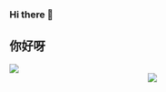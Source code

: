### Hi there 👋
## 你好呀


  <!-- dynamic typing effect 动态打字效果 -->
  <div>
    <a href="https://blog.sunguoqi.com/">
      <img src="https://readme-typing-svg.demolab.com?font=Fira+Code&pause=1000&width=435&lines=Welcome(%22to云间%2C%20世界%22);祝您愉快度过每一天!&center=true&size=27" />
    </a>
  </div>



<div align="center"> <img src="h[ttps://metrics.lecoq.io/insights/yunjianshijie](https://i.postimg.cc/7ZnBCPY9/17097330736765c3651b40a2e2f2df64c390b965e7913854f.jpg)"> </div>
<!--
**yunjianshijie/yunjianshijie** is a ✨ _special_ ✨ repository because its `README.md` (this file) appears on your GitHub profile.

Here are some ideas to get you started:

- 🔭 I’m currently working on ...
- 🌱 I’m currently learning ...
- 👯 I’m looking to collaborate on ...
- 🤔 I’m looking for help with ...
- 💬 Ask me about ...
- 📫 How to reach me: ...
- 😄 Pronouns: ...
- ⚡ Fun fact: ...
-->
